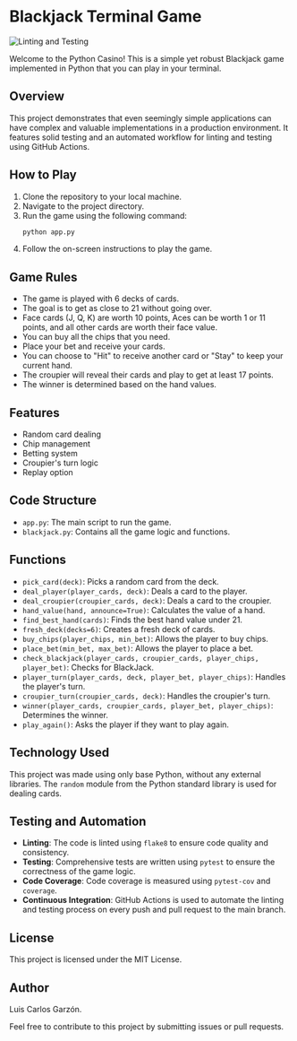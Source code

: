 # Blackjack Terminal Game
![Linting and Testing](https://github.com/LuisKaizen75/python-blackjack/actions/workflows/actions.yml/badge.svg)

Welcome to the Python Casino! This is a simple yet robust Blackjack game implemented in Python that you can play in your terminal.

## Overview

This project demonstrates that even seemingly simple applications can have complex and valuable implementations in a production environment. It features solid testing and an automated workflow for linting and testing using GitHub Actions.

## How to Play

1. Clone the repository to your local machine.
2. Navigate to the project directory.
3. Run the game using the following command:
    ```sh
    python app.py
    ```
4. Follow the on-screen instructions to play the game.

## Game Rules

- The game is played with 6 decks of cards.
- The goal is to get as close to 21 without going over.
- Face cards (J, Q, K) are worth 10 points, Aces can be worth 1 or 11 points, and all other cards are worth their face value.
- You can buy all the chips that you need.
- Place your bet and receive your cards.
- You can choose to "Hit" to receive another card or "Stay" to keep your current hand.
- The croupier will reveal their cards and play to get at least 17 points.
- The winner is determined based on the hand values.

## Features

- Random card dealing
- Chip management
- Betting system
- Croupier's turn logic
- Replay option

## Code Structure

- `app.py`: The main script to run the game.
- `blackjack.py`: Contains all the game logic and functions.

## Functions

- `pick_card(deck)`: Picks a random card from the deck.
- `deal_player(player_cards, deck)`: Deals a card to the player.
- `deal_croupier(croupier_cards, deck)`: Deals a card to the croupier.
- `hand_value(hand, announce=True)`: Calculates the value of a hand.
- `find_best_hand(cards)`: Finds the best hand value under 21.
- `fresh_deck(decks=6)`: Creates a fresh deck of cards.
- `buy_chips(player_chips, min_bet)`: Allows the player to buy chips.
- `place_bet(min_bet, max_bet)`: Allows the player to place a bet.
- `check_blackjack(player_cards, croupier_cards, player_chips, player_bet)`: Checks for BlackJack.
- `player_turn(player_cards, deck, player_bet, player_chips)`: Handles the player's turn.
- `croupier_turn(croupier_cards, deck)`: Handles the croupier's turn.
- `winner(player_cards, croupier_cards, player_bet, player_chips)`: Determines the winner.
- `play_again()`: Asks the player if they want to play again.

## Technology Used

This project was made using only base Python, without any external libraries. The `random` module from the Python standard library is used for dealing cards.

## Testing and Automation

- **Linting**: The code is linted using `flake8` to ensure code quality and consistency.
- **Testing**: Comprehensive tests are written using `pytest` to ensure the correctness of the game logic.
- **Code Coverage**: Code coverage is measured using `pytest-cov` and `coverage`.
- **Continuous Integration**: GitHub Actions is used to automate the linting and testing process on every push and pull request to the main branch.

## License

This project is licensed under the MIT License.

## Author

Luis Carlos Garzón.

Feel free to contribute to this project by submitting issues or pull requests.

